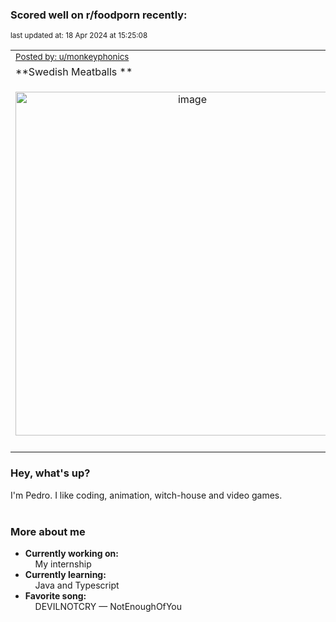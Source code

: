 ### Scored well on r/foodporn recently:

<p align="left"><sub>last updated at: 18 Apr 2024 at 15:25:08</sub></p>

|   |
| --- |
| <sub>[Posted by: u/monkeyphonics][source]</sub> |
| **Swedish Meatballs ** | 
|<p align="center"> <img alt="image" src="https://i.redd.it/tr6sxsoypjuc1.jpeg" width="550" /> </p>|
|   |

### Hey, what's up?

I'm Pedro. I like coding, animation, witch-house and video games.<br><br>

### More about me
- **Currently working on:**  
&nbsp;&nbsp;&nbsp;&nbsp;My internship
- **Currently learning:**  
&nbsp;&nbsp;&nbsp;&nbsp;Java and Typescript
- **Favorite song:**  
&nbsp;&nbsp;&nbsp;&nbsp;DEVILNOTCRY — NotEnoughOfYou<br><br>

  



  
  
  
[linkedin]: https://linkedin.com/in/pedro-h-r-gomes-8a487b14a/
[gmail]: mailto:pilique11@gmail.com
[source]: https://reddit.com/r/FoodPorn/comments/1c49zma/swedish_meatballs/
[redditAPI]: https://www.reddit.com/dev/api/